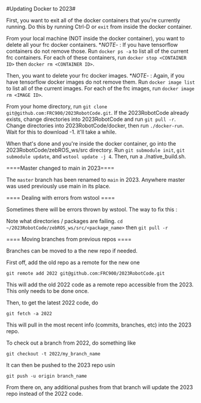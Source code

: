 #Updating Docker to 2023#

First, you want to exit all of the docker containers that you're currently running. Do this by running Ctrl-D or `exit` from inside the docker container.

From your local machine (NOT inside the docker container), you want to delete all your frc docker containers.  **NOTE*- : If you have tensorflow containers do not remove those. Run `docker ps -a` to list all of the current frc containers. For each of these containers, run `docker stop <CONTAINER ID>` then `docker rm <CONTAINER ID>`. 

Then, you want to delete your frc docker images. **NOTE*- : Again, if you have tensorflow docker images do not remove them.  Run `docker image list` to list all of the current images. For each of the frc images, run `docker image rm <IMAGE ID>`.

From your home directory, run `git clone git@github.com:FRC900/2023RobotCode.git`. If the 2023RobotCode already exists, change directories into 2023RobotCode and run `git pull -r`.  Change directories into 2023RobotCode/docker, then run `./docker-run`. Wait for this to download -1. it'll take a while.

When that's done and you're inside the docker container, go into the 2023RobotCode/zebROS_ws/src directory. Run `git submodule init`, `git submodule update`, and `wstool update -j 4`. Then, run a ./native_build.sh.

====Master changed to main in 2023====

The `master` branch has been renamed to `main` in 2023.  Anywhere master was used previously use main in its place.

==== Dealing with errors from wstool ====

Sometimes there will be errors thrown by wstool. The way to fix this : 

Note what directories / packages are failing.
`cd ~/2023RobotCode/zebROS_ws/src/<package_name>` then `git pull -r`

==== Moving branches from previous repos ====

Branches can be moved to a the new repo if needed.

First off, add the old repo as a remote for the new one

`git remote add 2022 git@github.com:FRC900/2023RobotCode.git`

This will add the old 2022 code as a remote repo accessible from the 2023.  This only needs to be done once.

Then, to get the latest 2022 code, do

`git fetch -a 2022`

This will pull in the most recent info (commits, branches, etc) into the 2023 repo.

To check out a branch from 2022, do something like

`git checkout -t 2022/my_branch_name`

It can then be pushed to the 2023 repo usin

`git push -u origin branch_name`

From there on, any additional pushes from that branch will update the 2023 repo instead of the 2022 code.


